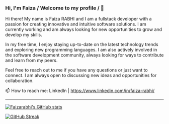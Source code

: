 ### Hi, I'm Faiza / Welcome to my profile / 🤯

Hi there! My name is Faiza RABHI and I am a fullstack developer with a passion for creating innovative and intuitive software solutions. I am currently working and am always looking for new opportunities to grow and develop my skills.

In my free time, I enjoy staying up-to-date on the latest technology trends and exploring new programming languages. I am also actively involved in the software development community, always looking for ways to contribute and learn from my peers.

Feel free to reach out to me if you have any questions or just want to connect. I am always open to discussing new ideas and opportunities for collaboration.





📫 How to reach me:  LinkedIn  | https://www.linkedin.com/in/faiza-rabhi/




<!--
**Faizarabhi/Faizarabhi** is a ✨ _special_ ✨ repository because its `README.md` (this file) appears on your GitHub profile.

Here are some ideas to get you started:

- 🔭 I’m currently working on ...
- 🌱 I’m currently learning Laravel and VueJS
- 👯 I’m looking to collaborate on ...
- 🤔 I’m looking for help with ...
- 💬 Ask me about Code
- 📫 How to reach me: Twitter, LinkedIn
- 😄 Pronouns: ...
- ⚡ Fun fact: ...
-->

-------------------------

[![Faizarabhi's GitHub stats](https://github-readme-stats.vercel.app/api?username=Faizarabhi)](https://github.com/Faizarabhi/github-readme-stats)


[![GitHub Streak](https://github-readme-streak-stats.herokuapp.com/?user=Faizarabhi&theme=dark&background=000000)](https://git.io/streak-stats)
